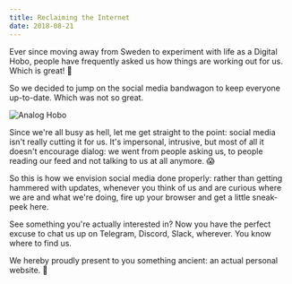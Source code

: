 ```yaml
---
title: Reclaiming the Internet
date: 2018-08-21
---
```


Ever since moving away from Sweden to experiment with life as a Digital Hobo, people have frequently asked us how things are working out for us. Which is great! 🧡

So we decided to jump on the social media bandwagon to keep everyone up-to-date. Which was not so great.

![Analog Hobo](/bird.jpg)

Since we're all busy as hell, let me get straight to the point: social media isn't really cutting it for us. It's impersonal, intrusive, but most of all it doesn't encourage dialog: we went from people asking us, to people reading our feed and not talking to us at all anymore. 😱

So this is how we envision social media done properly: rather than getting hammered with updates, whenever you think of us and are curious where we are and what we're doing, fire up your browser and get a little sneak-peek here.

See something you're actually interested in? Now you have the perfect excuse to chat us up on Telegram, Discord, Slack, wherever. You know where to find us.

We hereby proudly present to you something ancient: an actual personal website. 🎁
